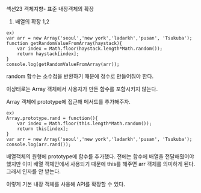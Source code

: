 섹션23 객체지향- 표준 내장객체의 확장






1.	배열의 확장 1,2
```
ex)
var arr = new Array('seoul','new york','ladarkh','pusan', 'Tsukuba');
function getRandomValueFromArray(haystack){
    var index = Math.floor(haystack.length*Math.random());
    return haystack[index]; 
}
console.log(getRandomValueFromArray(arr));
 ```
random 함수는 소수점을 반환하기 때문에 정수로 만들어줘야 한다.

이상태로는 Array 객체에서 사용자가 만든 함수를 포함시키지 않는다.
	
Array 객체에 prototype에 접근해 메서드를 추가해주자.
```
ex)
Array.prototype.rand = function(){
    var index = Math.floor(this.length*Math.random());
    return this[index];
}
var arr = new Array('seoul','new york','ladarkh','pusan', 'Tsukuba');
console.log(arr.rand());
 ```
배열객체의 원형에 prototype에 함수를 추가했다.
전에는 함수에 배열을 전달해줬어야 했지만 
이미 배열 객체안에서 사용되기 때문에 this를 해주면 arr 객체를 의미하게 된다.
그래서 인자를 안 받는다.

이렇게 기본 내장 객체를 사용해 API를 확장할 수 있다.
